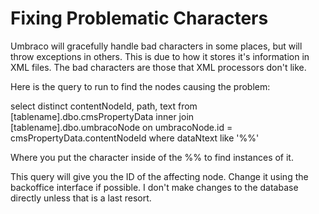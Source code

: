 # Fixing Problematic Characters

Umbraco will gracefully handle bad characters in some places, but will throw exceptions in others. This is due to how it stores it's information in XML files. The bad characters are those that XML processors don't like.

Here is the query to run to find the nodes causing the problem:

  select distinct contentNodeId, path, text
  from [tablename].dbo.cmsPropertyData
  inner join [tablename].dbo.umbracoNode on umbracoNode.id = cmsPropertyData.contentNodeId
  where dataNtext like '%%'
  
Where you put the character inside of the %% to find instances of it.

This query will give you the ID of the affecting node. Change it using the backoffice interface if possible. I don't make changes to the database directly unless that is a last resort.
